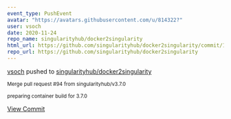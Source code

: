 ```yaml
---
event_type: PushEvent
avatar: "https://avatars.githubusercontent.com/u/814322?"
user: vsoch
date: 2020-11-24
repo_name: singularityhub/docker2singularity
html_url: https://github.com/singularityhub/docker2singularity/commit/10c4667e158cd6d93fa6d3b3cc1cb8caa7198359
repo_url: https://github.com/singularityhub/docker2singularity
---
```


<a href='https://github.com/vsoch' target='_blank'>vsoch</a> pushed to <a href='https://github.com/singularityhub/docker2singularity' target='_blank'>singularityhub/docker2singularity</a>

<small>Merge pull request #94 from singularityhub/v3.7.0

preparing container build for 3.7.0</small>

<a href='https://github.com/singularityhub/docker2singularity/commit/10c4667e158cd6d93fa6d3b3cc1cb8caa7198359' target='_blank'>View Commit</a>